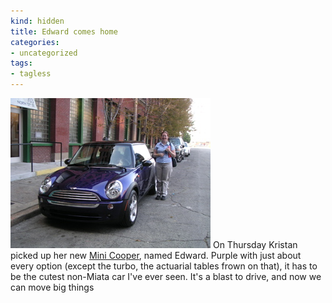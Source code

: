 ```yaml
---
kind: hidden
title: Edward comes home
categories:
- uncategorized
tags:
- tagless
---
```


![Edward's first day][1]
On Thursday Kristan picked up her new [Mini Cooper][2], named Edward.  Purple with just about every option (except the turbo, the actuarial tables frown on that), it has to be the cutest non-Miata car I've ever seen.  It's a blast to drive, and now we can move big things

   [1]: edward.jpg
   [2]: http://www.mini.com/

